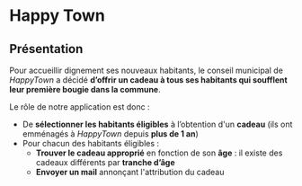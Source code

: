 # Happy Town

## Présentation
Pour accueillir dignement ses nouveaux habitants, le conseil municipal de _HappyTown_ a décidé **d’offrir un cadeau à tous ses habitants qui soufflent leur première bougie dans la commune**.

Le rôle de notre application est donc :
 * De **sélectionner les habitants éligibles** à l’obtention d'un **cadeau** (ils ont emménagés à _HappyTown_ depuis **plus de 1 an**)
 * Pour chacun des habitants éligibles :
    * **Trouver le cadeau approprié** en fonction de son **âge** : il existe des cadeaux différents par **tranche d’âge**
    * **Envoyer un mail** annonçant l'attribution du cadeau
